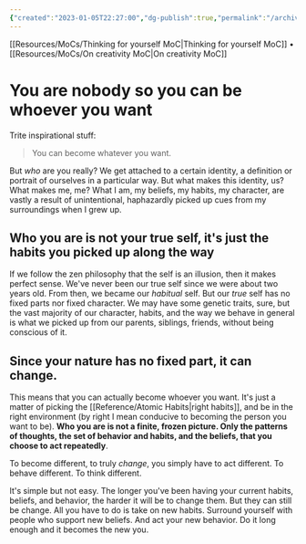 ```yaml
---
{"created":"2023-01-05T22:27:00","dg-publish":true,"permalink":"/archive/you-are-nobody-so-you-can-be-whatever-you-want/","dgPassFrontmatter":true,"updated":"2024-12-21T22:41:36.746+01:00"}
---
```


[[Resources/MoCs/Thinking for yourself MoC\|Thinking for yourself MoC]] • [[Resources/MoCs/On creativity MoC\|On creativity MoC]]
# You are nobody so you can be whoever you want
Trite inspirational stuff:
> You can become whatever you want.

But *who* are you really? 
We get attached to a certain identity, a definition or portrait of ourselves in a particular way. 
But what makes this identity, us? What makes me, me? 
What I am, my beliefs, my habits, my character, are vastly a result of unintentional, haphazardly picked up cues from my surroundings when I grew up. 
## Who you are is not your true self, it's just the habits you picked up along the way
If we follow the zen philosophy that the self is an illusion, then it makes perfect sense. We've never been our true self since we were about two years old. From then, we became our *habitual* self. But our *true* self has no fixed parts nor fixed character.
We may have some genetic traits, sure, but the vast majority of our character, habits, and the way we behave in general is what we picked up from our parents, siblings, friends, without being conscious of it.
## Since your nature has no fixed part, it can change.
This means that you can actually become whoever you want. It's just a matter of picking the [[Reference/Atomic Habits\|right habits]], and be in the right environment (by right I mean conducive to becoming the person you want to be). **Who you are is not a finite, frozen picture. Only the patterns of thoughts, the set of behavior and habits, and the beliefs, that you choose to act repeatedly**.

To become different, to truly *change*, you simply have to act different. 
To behave different.
To think different.

It's simple but not easy. The longer you've been having your current habits, beliefs, and behavior,  the harder it will be to change them. But they can still be change. All you have to do is take on new habits. Surround yourself with people who support new beliefs. And act your new behavior. Do it long enough and it becomes the new you. 